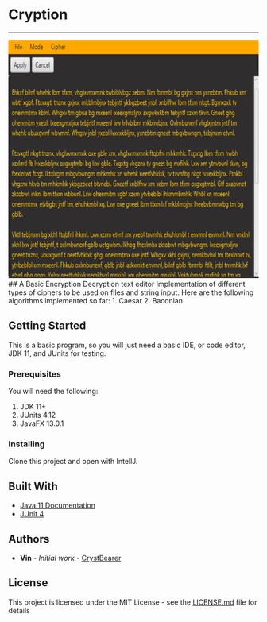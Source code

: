 # Cryption
---

<img src="img/cryption.png" height="480" width="600">   
## A Basic Encryption Decryption text editor
Implementation of different types of ciphers to be used on files and string input.    
Here are the following algorithms implemented so far:   
1. Caesar
2. Baconian

## Getting Started

This is a basic program, so you will just need a basic IDE, or code editor, JDK 11, and JUnits for testing. 

### Prerequisites

You will need the following:
1. JDK 11+   
2. JUnits 4.12    
3. JavaFX 13.0.1   

### Installing
Clone this project and open with IntellJ.

## Built With
* [Java 11 Documentation](https://docs.oracle.com/en/java/javase/11/docs/api/index.html)
* [JUnit 4](https://junit.org/junit4/javadoc/latest/)

## Authors  

* **Vin** - *Initial work* - [CrystBearer](https://github.com/CrystBearer)

## License

This project is licensed under the MIT License - see the [LICENSE.md](LICENSE.md) file for details

